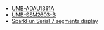 
- [UMB-ADAU1361A](http://dsps.shop-pro.jp/?pid=82798273)
- [UMB-SSM2603-B](http://dsps.shop-pro.jp/?pid=91857895)
- [SparkFun Serial 7 segments display](https://www.sparkfun.com/products/11441)